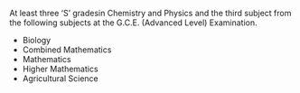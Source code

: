 At least three ‘S’ gradesin Chemistry and Physics and the third subject from the following
subjects at the G.C.E. (Advanced Level) Examination.
   - Biology
   - Combined Mathematics
   - Mathematics
   - Higher Mathematics
   - Agricultural Science